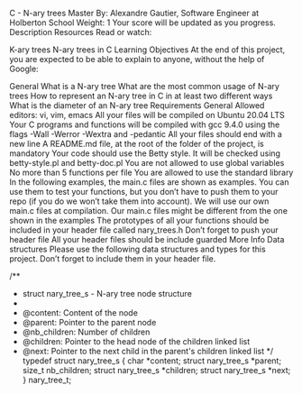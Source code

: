 C - N-ary trees
 Master
 By: Alexandre Gautier, Software Engineer at Holberton School
 Weight: 1
 Your score will be updated as you progress.
Description
Resources
Read or watch:

K-ary trees
N-ary trees in C
Learning Objectives
At the end of this project, you are expected to be able to explain to anyone, without the help of Google:

General
What is a N-ary tree
What are the most common usage of N-ary trees
How to represent an N-ary tree in C in at least two different ways
What is the diameter of an N-ary tree
Requirements
General
Allowed editors: vi, vim, emacs
All your files will be compiled on Ubuntu 20.04 LTS
Your C programs and functions will be compiled with gcc 9.4.0 using the flags -Wall -Werror -Wextra and -pedantic
All your files should end with a new line
A README.md file, at the root of the folder of the project, is mandatory
Your code should use the Betty style. It will be checked using betty-style.pl and betty-doc.pl
You are not allowed to use global variables
No more than 5 functions per file
You are allowed to use the standard library
In the following examples, the main.c files are shown as examples. You can use them to test your functions, but you don’t have to push them to your repo (if you do we won’t take them into account). We will use our own main.c files at compilation. Our main.c files might be different from the one shown in the examples
The prototypes of all your functions should be included in your header file called nary_trees.h
Don’t forget to push your header file
All your header files should be include guarded
More Info
Data structures
Please use the following data structures and types for this project. Don’t forget to include them in your header file.

/**
 * struct nary_tree_s - N-ary tree node structure
 *
 * @content: Content of the node
 * @parent: Pointer to the parent node
 * @nb_children: Number of children
 * @children: Pointer to the head node of the children linked list
 * @next: Pointer to the next child in the parent's children linked list
 */
typedef struct nary_tree_s
{
    char            *content;
    struct nary_tree_s  *parent;
    size_t          nb_children;
    struct nary_tree_s  *children;
    struct nary_tree_s  *next;
} nary_tree_t;
